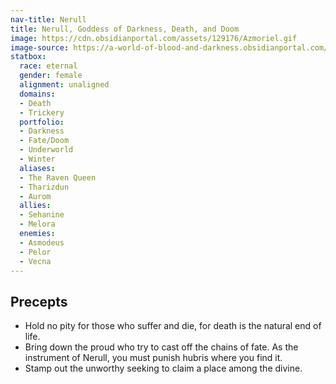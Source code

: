 ```yaml
---
nav-title: Nerull
title: Nerull, Goddess of Darkness, Death, and Doom
image: https://cdn.obsidianportal.com/assets/129176/Azmoriel.gif
image-source: https://a-world-of-blood-and-darkness.obsidianportal.com/wikis/the-pantheon
statbox:
  race: eternal
  gender: female
  alignment: unaligned
  domains:
  - Death
  - Trickery
  portfolio:
  - Darkness
  - Fate/Doom
  - Underworld
  - Winter
  aliases:
  - The Raven Queen
  - Tharizdun
  - Aurom
  allies:
  - Sehanine
  - Melora
  enemies:
  - Asmodeus
  - Pelor
  - Vecna
---
```


## Precepts

* Hold no pity for those who suffer and die, for death is the natural end of life.
* Bring down the proud who try to cast off the chains of fate. As the instrument of Nerull, you must punish hubris where you find it.
* Stamp out the unworthy seeking to claim a place among the divine.
